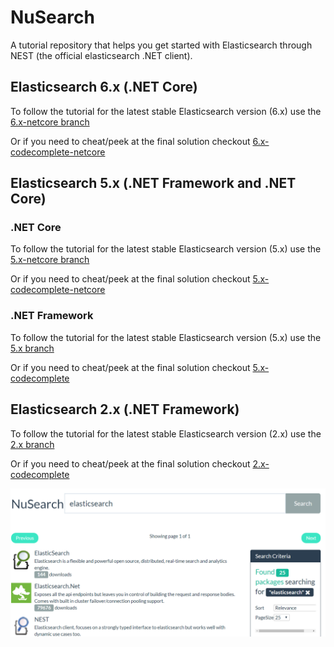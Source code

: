 ﻿# NuSearch

A tutorial repository that helps you get started with Elasticsearch through NEST (the official elasticsearch .NET client). 

## Elasticsearch 6.x (.NET Core)

To follow the tutorial for the latest stable Elasticsearch version (6.x) use the [6.x-netcore branch](https://github.com/elastic/elasticsearch-net-example/tree/6.x-netcore)

Or if you need to cheat/peek at the final solution checkout [6.x-codecomplete-netcore](https://github.com/elastic/elasticsearch-net-example/tree/6.x-codecomplete-netcore)

## Elasticsearch 5.x (.NET Framework and .NET Core)

### .NET Core

To follow the tutorial for the latest stable Elasticsearch version (5.x) use the [5.x-netcore branch](https://github.com/elastic/elasticsearch-net-example/tree/5.x-netcore)

Or if you need to cheat/peek at the final solution checkout [5.x-codecomplete-netcore](https://github.com/elastic/elasticsearch-net-example/tree/5.x-codecomplete-netcore)

### .NET Framework

To follow the tutorial for the latest stable Elasticsearch version (5.x) use the [5.x branch](https://github.com/elastic/elasticsearch-net-example/tree/5.x)

Or if you need to cheat/peek at the final solution checkout [5.x-codecomplete](https://github.com/elastic/elasticsearch-net-example/tree/5.x-codecomplete)

## Elasticsearch 2.x (.NET Framework)

To follow the tutorial for the latest stable Elasticsearch version (2.x) use the [2.x branch](https://github.com/elastic/elasticsearch-net-example/tree/2.x)

Or if you need to cheat/peek at the final solution checkout [2.x-codecomplete](https://github.com/elastic/elasticsearch-net-example/tree/2.x-codecomplete)

![nusearch](nusearch.png)
